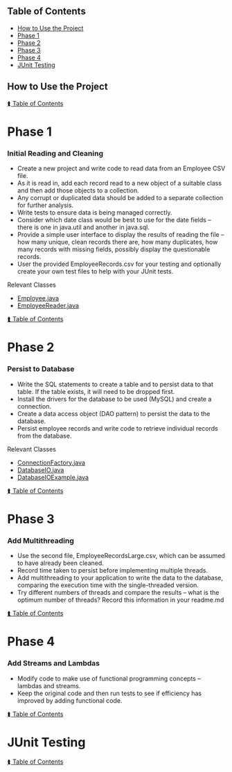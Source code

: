 ## Table of Contents
- [How to Use the Project](#how-to-use-the-project)
- [Phase 1](#phase-1)
- [Phase 2](#phase-2)
- [Phase 3](#phase-3)
- [Phase 4](#phase-4)
- [JUnit Testing](#junit-testing)

## How to Use the Project

[⮬ Table of Contents](#table-of-contents)

# Phase 1
### Initial Reading and Cleaning
- Create a new project and write code to read data from an Employee CSV file.
- As it is read in, add each record read to a new object of a suitable class and then add those objects to a collection.
- Any corrupt or duplicated data should be added to a separate collection for further analysis.
- Write tests to ensure data is being managed correctly.
- Consider which date class would be best to use for the date fields – there is one in java.util and another in java.sql.
- Provide a simple user interface to display the results of reading the file – how many unique, clean records there are, how many duplicates, how many records with missing fields, possibly display the questionable records.
- User the provided EmployeeRecords.csv for your testing and optionally create your own test files to help with your JUnit tests.

Relevant Classes
- [Employee.java](../dev/src/main/java/com/teamsix/employees/model/Employee.java)
- [EmployeeReader.java](../dev/src/main/java/com/teamsix/employees/model/EmployeeReader.java)

[⮬ Table of Contents](#table-of-contents)

# Phase 2
### Persist to Database
- Write the SQL statements to create a table and to persist data to that table. If the table exists, it will need to be dropped first.
- Install the drivers for the database to be used (MySQL) and create a connection.
- Create a data access object (DAO pattern) to persist the data to the database.
- Persist employee records and write code to retrieve individual records from the database.

Relevant Classes
- [ConnectionFactory.java](../dev/src/main/java/com/teamsix/employees/model/ConnectionFactory.java)
- [DatabaseIO.java](../dev/src/main/java/com/teamsix/employees/model/DatabaseIO.java)
- [DatabaseIOExample.java](../dev/src/main/java/com/teamsix/employees/DatabaseIOExample.java)

[⮬ Table of Contents](#table-of-contents)

# Phase 3
### Add Multithreading
- Use the second file, EmployeeRecordsLarge.csv, which can be assumed to have already been cleaned.
- Record time taken to persist before implementing multiple threads.
- Add multithreading to your application to write the data to the database, comparing the execution time with the single-threaded version.
- Try different numbers of threads and compare the results – what is the optimum number of threads? Record this information in your readme.md

[⮬ Table of Contents](#table-of-contents)

# Phase 4
### Add Streams and Lambdas
- Modify code to make use of functional programming concepts – lambdas and streams.
- Keep the original code and then run tests to see if efficiency has improved by adding functional code.

[⮬ Table of Contents](#table-of-contents)

# JUnit Testing

[⮬ Table of Contents](#table-of-contents)
